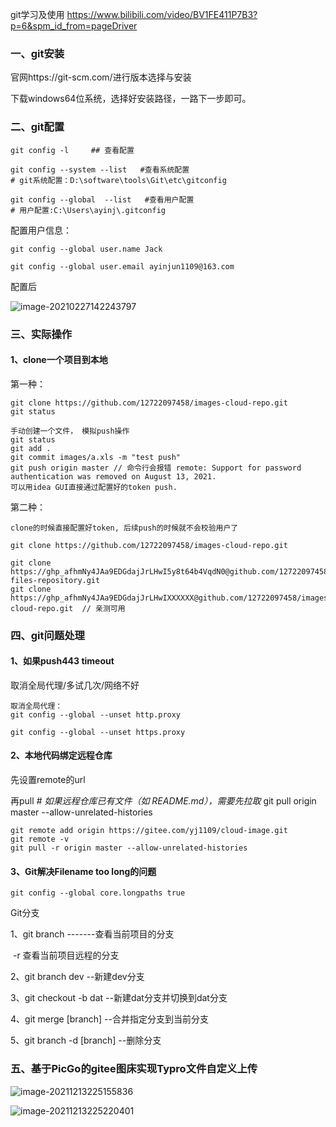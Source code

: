 git学习及使用 https://www.bilibili.com/video/BV1FE411P7B3?p=6&spm_id_from=pageDriver

### 一、git安装

官网https://git-scm.com/进行版本选择与安装

下载windows64位系统，选择好安装路径，一路下一步即可。

### 二、git配置

```shell
git config -l     ## 查看配置

git config --system --list   #查看系统配置
# git系统配置：D:\software\tools\Git\etc\gitconfig

git config --global  --list   #查看用户配置
# 用户配置:‪C:\Users\ayinj\.gitconfig
```

配置用户信息：

```shell
git config --global user.name Jack

git config --global user.email ayinjun1109@163.com

```

配置后

![image-20210227142243797](https://gitee.com/yj1109/cloud-image/raw/master/img/image-20210227142243797.png)

### 三、实际操作

#### 1、clone一个项目到本地

第一种：

```shell
git clone https://github.com/12722097458/images-cloud-repo.git
git status

手动创建一个文件， 模拟push操作
git status
git add .
git commit images/a.xls -m "test push"
git push origin master // 命令行会报错 remote: Support for password authentication was removed on August 13, 2021.
可以用idea GUI直接通过配置好的token push.
```

第二种：

```shell
clone的时候直接配置好token, 后续push的时候就不会校验用户了

git clone https://github.com/12722097458/images-cloud-repo.git

git clone https://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@github.com/12722097458/java-files-repository.git
git clone https://ghp_afhmNy4JAa9EDGdajJrLHwIXXXXXX@github.com/12722097458/images-cloud-repo.git  // 亲测可用
```



### 四、git问题处理

####  1、如果push443 timeout

取消全局代理/多试几次/网络不好

```shell
取消全局代理：
git config --global --unset http.proxy
 
git config --global --unset https.proxy
```

#### 2、本地代码绑定远程仓库

先设置remote的url

再pull *# 如果远程仓库已有文件（如 README.md），需要先拉取* git pull origin master --allow-unrelated-histories

```shell
git remote add origin https://gitee.com/yj1109/cloud-image.git
git remote -v
git pull -r origin master --allow-unrelated-histories

```

#### 3、Git解决Filename too long的问题

```shell
git config --global core.longpaths true
```





Git分支

1、git branch       -------查看当前项目的分支

​							-r   查看当前项目远程的分支

2、git branch dev       --新建dev分支

3、git checkout  -b dat             --新建dat分支并切换到dat分支

4、git merge [branch]           --合并指定分支到当前分支

5、git branch -d [branch]    --删除分支

 



### 五、基于PicGo的gitee图床实现Typro文件自定义上传

![image-20211213225155836](https://gitee.com/yj1109/cloud-image/raw/master/img/image-20211213225155836.png)

![image-20211213225220401](https://gitee.com/yj1109/cloud-image/raw/master/img/image-20211213225220401.png)



